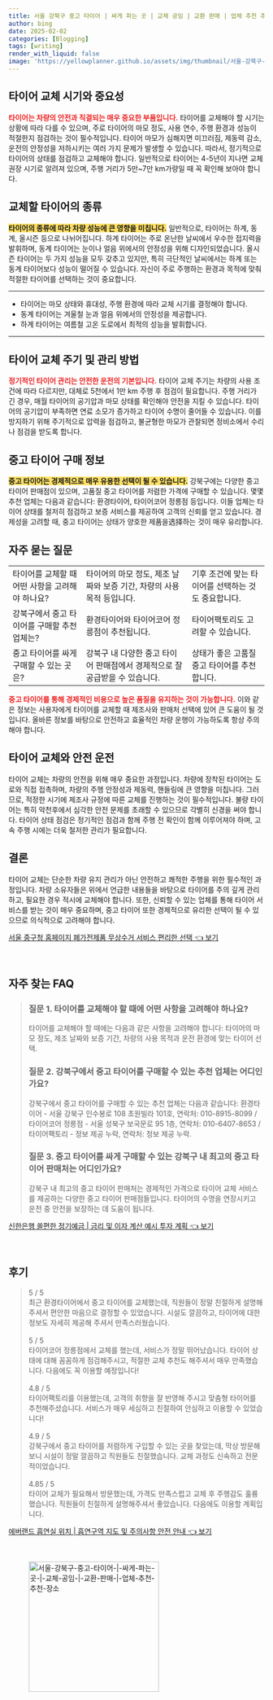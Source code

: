 ```yaml
---
title: 서울 강북구 중고 타이어 | 싸게 파는 곳 | 교체 공임 | 교환 판매 | 업체 추천 추천 장소
author: bing
date: 2025-02-02
categories: [Blogging]
tags: [writing]
render_with_liquid: false
image: 'https://yellowplanner.github.io/assets/img/thumbnail/서울-강북구-중고-타이어-|-싸게-파는-곳-|-교체-공임-|-교환-판매-|-업체-추천-추천-장소.webp'
---
```



<h2 id='타이어 교체 시기와 중요성'>타이어 교체 시기와 중요성</h2>

<p><b><span style="color: #ee2323;">타이어는 차량의 안전과 직결되는 매우 중요한 부품입니다.</span></b> 타이어를 교체해야 할 시기는 상황에 따라 다를 수 있으며, 주로 타이어의 마모 정도, 사용 연수, 주행 환경과 성능이 적절한지 점검하는 것이 필수적입니다. 타이어 마모가 심해지면 미끄러짐, 제동력 감소, 운전의 안정성을 저하시키는 여러 가지 문제가 발생할 수 있습니다. 따라서, 정기적으로 타이어의 상태를 점검하고 교체해야 합니다. 일반적으로 타이어는 4-5년이 지나면 교체 권장 시기로 알려져 있으며, 주행 거리가 5만~7만 km가량일 때 꼭 확인해 보아야 합니다.</p>

<h2 id='교체할 타이어의 종류'>교체할 타이어의 종류</h2>

<p><b><span style="background-color: #ffe066;">타이어의 종류에 따라 차량 성능에 큰 영향을 미칩니다.</span></b> 일반적으로, 타이어는 하계, 동계, 올시즌 등으로 나뉘어집니다. 하계 타이어는 주로 온난한 날씨에서 우수한 접지력을 발휘하며, 동계 타이어는 눈이나 얼음 위에서의 안정성을 위해 디자인되었습니다. 올시즌 타이어는 두 가지 성능을 모두 갖추고 있지만, 특히 극단적인 날씨에서는 하계 또는 동계 타이어보다 성능이 떨어질 수 있습니다. 자신이 주로 주행하는 환경과 목적에 맞춰 적절한 타이어를 선택하는 것이 중요합니다.</p>

<hr />

<ul>
    <li>타이어는 마모 상태와 휴대성, 주행 환경에 따라 교체 시기를 결정해야 합니다.</li>
    <li>동계 타이어는 겨울철 눈과 얼음 위에서의 안정성을 제공합니다.</li>
    <li>하계 타이어는 여름철 고온 도로에서 최적의 성능을 발휘합니다.</li>
</ul>

<hr />

<h2 id='타이어 교체 주기 및 관리 방법'>타이어 교체 주기 및 관리 방법</h2>

<p><b><span style="color: #ee2323;">정기적인 타이어 관리는 안전한 운전의 기본입니다.</span></b> 타이어 교체 주기는 차량의 사용 조건에 따라 다르지만, 대체로 5천에서 1만 km 주행 후 점검이 필요합니다. 주행 거리가 긴 경우, 매월 타이어의 공기압과 마모 상태를 확인해야 안전을 지킬 수 있습니다. 타이어의 공기압이 부족하면 연료 소모가 증가하고 타이어 수명이 줄어들 수 있습니다. 이를 방지하기 위해 주기적으로 압력을 점검하고, 불균형한 마모가 관찰되면 정비소에서 수리나 점검을 받도록 합니다.</p>

<h2 id='중고 타이어 구매 정보'>중고 타이어 구매 정보</h2>

<p><b><span style="background-color: #ffe066;">중고 타이어는 경제적으로 매우 유용한 선택이 될 수 있습니다.</span></b> 강북구에는 다양한 중고 타이어 판매점이 있으며, 고품질 중고 타이어를 저렴한 가격에 구매할 수 있습니다. 몇몇 추천 업체는 다음과 같습니다: 환경타이어, 타이어코어 정릉점 등입니다. 이들 업체는 타이어 상태를 철저히 점검하고 보증 서비스를 제공하여 고객의 신뢰를 얻고 있습니다. 경제성을 고려할 때, 중고 타이어는 상태가 양호한 제품을选择하는 것이 매우 유리합니다.</p>

<h2 id='자주 묻는 질문'>자주 묻는 질문</h2>

<table>
    <tr>
        <td>타이어를 교체할 때 어떤 사항을 고려해야 하나요?</td>
        <td>타이어의 마모 정도, 제조 날짜와 보증 기간, 차량의 사용 목적 등입니다.</td>
        <td>기후 조건에 맞는 타이어를 선택하는 것도 중요합니다.</td>
    </tr>
    <tr>
        <td>강북구에서 중고 타이어를 구매할 추천 업체는?</td>
        <td>환경타이어와 타이어코어 정릉점이 추천됩니다.</td>
        <td>타이어팩토리도 고려할 수 있습니다.</td>
    </tr>
    <tr>
        <td>중고 타이어를 싸게 구매할 수 있는 곳은?</td>
        <td>강북구 내 다양한 중고 타이어 판매점에서 경제적으로 잘 공급받을 수 있습니다.</td>
        <td>상태가 좋은 고품질 중고 타이어를 추천합니다.</td>
    </tr>
</table>

<p><b><span style="color: #ee2323;">중고 타이어를 통해 경제적인 비용으로 높은 품질을 유지하는 것이 가능합니다.</span></b> 이와 같은 정보는 사용자에게 타이어를 교체할 때 제조사와 판매처 선택에 있어 큰 도움이 될 것입니다. 올바른 정보를 바탕으로 안전하고 효율적인 차량 운행이 가능하도록 항상 주의해야 합니다.</p>

<h2 id='타이어 교체와 안전 운전'>타이어 교체와 안전 운전</h2>

<p>타이어 교체는 차량의 안전을 위해 매우 중요한 과정입니다. 차량에 장착된 타이어는 도로와 직접 접촉하며, 차량의 주행 안정성과 제동력, 핸들링에 큰 영향을 미칩니다. 그러므로, 적정한 시기에 제조사 규정에 따른 교체를 진행하는 것이 필수적입니다. 불량 타이어는 특히 악천후에서 심각한 안전 문제를 초래할 수 있으므로 각별히 신경을 써야 합니다. 타이어 상태 점검은 정기적인 점검과 함께 주행 전 확인이 함께 이루어져야 하며, 고속 주행 시에는 더욱 철저한 관리가 필요합니다.</p>

<h2 id='결론'>결론</h2>

<p>타이어 교체는 단순한 차량 유지 관리가 아닌 안전하고 쾌적한 주행을 위한 필수적인 과정입니다. 차량 소유자들은 위에서 언급한 내용들을 바탕으로 타이어를 주의 깊게 관리하고, 필요한 경우 적시에 교체해야 합니다. 또한, 신뢰할 수 있는 업체를 통해 타이어 서비스를 받는 것이 매우 중요하며, 중고 타이어 또한 경제적으로 유리한 선택이 될 수 있으므로 의식적으로 고려해야 합니다.</p>


<p><a class="click-button" title="서울 중구청 홈페이지 폐가전제품 무상수거 서비스 편리한 선택" href="https://yellowplanner.github.io/posts/%EC%84%9C%EC%9A%B8-%EC%A4%91%EA%B5%AC%EC%B2%AD-%ED%99%88%ED%8E%98%EC%9D%B4%EC%A7%80-%ED%8F%90%EA%B0%80%EC%A0%84%EC%A0%9C%ED%92%88-%EB%AC%B4%EC%83%81%EC%88%98%EA%B1%B0-%EC%84%9C%EB%B9%84%EC%8A%A4-%ED%8E%B8%EB%A6%AC%ED%95%9C-%EC%84%A0%ED%83%9D/" rel="dofollow">서울 중구청 홈페이지 폐가전제품 무상수거 서비스 편리한 선택 👈 보기</a></p><br>
<h2 id='자주_찾는_FAQ'>자주 찾는 FAQ</h2>
<div itemscope="" itemtype="https://schema.org/FAQPage"> 
<blockquote> 
<div itemscope="" itemprop="mainEntity" itemtype="https://schema.org/Question"> 
<h3 itemprop="name">질문 1. 타이어를 교체해야 할 때에 어떤 사항을 고려해야 하나요?</h3> 
<div itemscope="" itemprop="acceptedAnswer" itemtype="https://schema.org/Answer"> 
<span itemprop="text"> 
<p>타이어를 교체해야 할 때에는 다음과 같은 사항을 고려해야 합니다: 타이어의 마모 정도, 제조 날짜와 보증 기간, 차량의 사용 목적과 운전 환경에 맞는 타이어 선택.</p> 
</span> 
</div> 
</div> 

<div itemscope="" itemprop="mainEntity" itemtype="https://schema.org/Question"> 
<h3 itemprop="name">질문 2. 강북구에서 중고 타이어를 구매할 수 있는 추천 업체는 어디인가요?</h3> 
<div itemscope="" itemprop="acceptedAnswer" itemtype="https://schema.org/Answer"> 
<span itemprop="text"> 
<p>강북구에서 중고 타이어를 구매할 수 있는 추천 업체는 다음과 같습니다: 환경타이어 - 서울 강북구 인수봉로 108 초원빌라 101호, 연락처: 010-8915-8099 / 타이어코어 정릉점 - 서울 성북구 보국문로 95 1층, 연락처: 010-6407-8653 / 타이어팩토리 - 정보 제공 누락, 연락처: 정보 제공 누락.</p> 
</span> 
</div> 
</div> 

<div itemscope="" itemprop="mainEntity" itemtype="https://schema.org/Question"> 
<h3 itemprop="name">질문 3. 중고 타이어를 싸게 구매할 수 있는 강북구 내 최고의 중고 타이어 판매처는 어디인가요?</h3> 
<div itemscope="" itemprop="acceptedAnswer" itemtype="https://schema.org/Answer"> 
<span itemprop="text"> 
<p>강북구 내 최고의 중고 타이어 판매처는 경제적인 가격으로 타이어 교체 서비스를 제공하는 다양한 중고 타이어 판매점들입니다. 타이어의 수명을 연장시키고 운전 중 안전을 보장하는 데 도움이 됩니다.</p> 
</span> 
</div> 
</div> 
</blockquote> 
</div>
<p><a class="click-button" title="신한은행 쏠편한 정기예금 | 금리 및 이자 계산 예시 투자 계획" href="https://yellowplanner.github.io/posts/%EC%8B%A0%ED%95%9C%EC%9D%80%ED%96%89-%EC%8F%A0%ED%8E%B8%ED%95%9C-%EC%A0%95%EA%B8%B0%EC%98%88%EA%B8%88-%EA%B8%88%EB%A6%AC-%EB%B0%8F-%EC%9D%B4%EC%9E%90-%EA%B3%84%EC%82%B0-%EC%98%88%EC%8B%9C-%ED%88%AC%EC%9E%90-%EA%B3%84%ED%9A%8D/" rel="dofollow">신한은행 쏠편한 정기예금 | 금리 및 이자 계산 예시 투자 계획 👈 보기</a></p><br>
<h2 id='후기'>후기</h2>
<div itemscope itemtype="https://schema.org/Product">
  <blockquote>
  <div itemprop="review" itemscope itemtype="https://schema.org/Review">
      <div itemprop="reviewRating" itemscope itemtype="https://schema.org/Rating"> <span itemprop="ratingValue">5</span> / <span itemprop="bestRating">5</span> </div>
      <span itemprop="reviewBody">최근 환경타이어에서 중고 타이어를 교체했는데, 직원들이 정말 친절하게 설명해 주셔서 편안한 마음으로 결정할 수 있었습니다. 시설도 깔끔하고, 타이어에 대한 정보도 자세히 제공해 주셔서 만족스러웠습니다.</span>
  </div>
  <br>
  <div itemprop="review" itemscope itemtype="https://schema.org/Review">
      <div itemprop="reviewRating" itemscope itemtype="https://schema.org/Rating"> <span itemprop="ratingValue">5</span> / <span itemprop="bestRating">5</span> </div>
      <span itemprop="reviewBody">타이어코어 정릉점에서 교체를 했는데, 서비스가 정말 뛰어났습니다. 타이어 상태에 대해 꼼꼼하게 점검해주시고, 적절한 교체 추천도 해주셔서 매우 만족했습니다. 다음에도 꼭 이용할 예정입니다!</span>
  </div>
  <br>
  <div itemprop="review" itemscope itemtype="https://schema.org/Review">
      <div itemprop="reviewRating" itemscope itemtype="https://schema.org/Rating"> <span itemprop="ratingValue">4.8</span> / <span itemprop="bestRating">5</span> </div>
      <span itemprop="reviewBody">타이어팩토리를 이용했는데, 고객의 취향을 잘 반영해 주시고 맞춤형 타이어를 추천해주셨습니다. 서비스가 매우 세심하고 친절하여 안심하고 이용할 수 있었습니다!</span>
  </div>
  <br>
  <div itemprop="review" itemscope itemtype="https://schema.org/Review">
      <div itemprop="reviewRating" itemscope itemtype="https://schema.org/Rating"> <span itemprop="ratingValue">4.9</span> / <span itemprop="bestRating">5</span> </div>
      <span itemprop="reviewBody">강북구에서 중고 타이어를 저렴하게 구입할 수 있는 곳을 찾았는데, 막상 방문해보니 시설이 정말 깔끔하고 직원들도 친절했습니다. 교체 과정도 신속하고 전문적이었습니다.</span>
  </div>
  <br>
  <div itemprop="review" itemscope itemtype="https://schema.org/Review">
      <div itemprop="reviewRating" itemscope itemtype="https://schema.org/Rating"> <span itemprop="ratingValue">4.85</span> / <span itemprop="bestRating">5</span> </div>
      <span itemprop="reviewBody">타이어 교체가 필요해서 방문했는데, 가격도 만족스럽고 교체 후 주행감도 훌륭했습니다. 직원들이 친절하게 설명해주셔서 좋았습니다. 다음에도 이용할 계획입니다.</span>
  </div>
  </blockquote>
</div>
<p><a class="click-button" title="에버랜드 흡연실 위치 | 흡연구역 지도 및 주의사항 안전 안내" href="https://yellowplanner.github.io/posts/%EC%97%90%EB%B2%84%EB%9E%9C%EB%93%9C-%ED%9D%A1%EC%97%B0%EC%8B%A4-%EC%9C%84%EC%B9%98-%ED%9D%A1%EC%97%B0%EA%B5%AC%EC%97%AD-%EC%A7%80%EB%8F%84-%EB%B0%8F-%EC%A3%BC%EC%9D%98%EC%82%AC%ED%95%AD-%EC%95%88%EC%A0%84-%EC%95%88%EB%82%B4/" rel="dofollow">에버랜드 흡연실 위치 | 흡연구역 지도 및 주의사항 안전 안내 👈 보기</a></p><br>
<figure class="image"><img src="https://yellowplanner.github.io/assets/img/thumbnail/서울-강북구-중고-타이어-|-싸게-파는-곳-|-교체-공임-|-교환-판매-|-업체-추천-추천-장소.webp" alt="서울-강북구-중고-타이어-|-싸게-파는-곳-|-교체-공임-|-교환-판매-|-업체-추천-추천-장소" width="256" height="256"></figure>